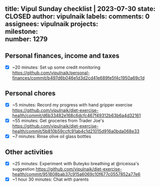 title:	Vipul Sunday checklist | 2023-07-30
state:	CLOSED
author:	vipulnaik
labels:	
comments:	0
assignees:	vipulnaik
projects:	
milestone:	
number:	1279
--
## Personal finances, income and taxes

- [x] ~20 minutes: Set up some credit monitoring https://github.com/vipulnaik/personal-finances/commit/b497d6b046e1d3d2cd41e689fe5f4c1950a69c1d

## Personal chores

- [x] ~5 minutes: Record my progress with hand gripper exercise https://github.com/vipulnaik/diet-exercise-health/commit/d6b33482e168c6dcfc467f49312b63b6a4d32161
- [x] ~55 minutes: Get groceries from Trader Joe's https://github.com/vipulnaik/diet-exercise-health/commit/5b810b59ccfc91ab4c1d21015d916a0bda068e33
- [x] ~7 minutes: Rinse olive oil glass bottles 

## Other activities

- [x] ~25 minutes: Experiment with Buteyko breathing at @riceissa's suggestion https://github.com/vipulnaik/diet-exercise-health/commit/951808bab37c915a6069c10f677c0557852a77e6
- [x] ~1 hour 30 minutes: Chat with parents
